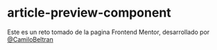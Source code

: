 # article-preview-component
Este es un reto tomado de la pagina Frontend Mentor, desarrollado por [@CamiloBeltran](https://www.linkedin.com/in/camilobeltran24/) 
